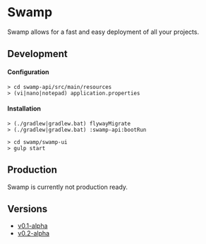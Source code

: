 # Swamp
Swamp allows for a fast and easy deployment of all your projects.

## Development

#### Configuration
```
> cd swamp-api/src/main/resources
> (vi|nano|notepad) application.properties
```

#### Installation
```
> (./gradlew|gradlew.bat) flywayMigrate
> (./gradlew|gradlew.bat) :swamp-api:bootRun
```
```
> cd swamp/swamp-ui
> gulp start
```

## Production

Swamp is currently not production ready.

## Versions

- [v0.1-alpha](https://github.com/DavidOpDeBeeck/swamp/releases/tag/v0.1-alpha)
- [v0.2-alpha](https://github.com/DavidOpDeBeeck/swamp/releases/tag/v0.2-alpha)
